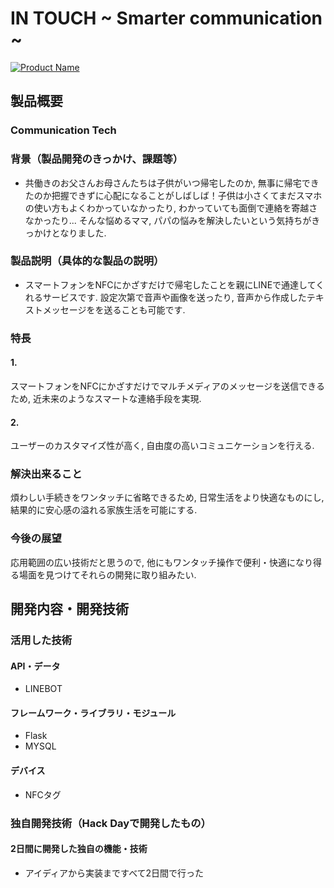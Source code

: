 # IN TOUCH ~ Smarter communication ~

[![Product Name](image.png)](https://www.youtube.com/watch?v=G5rULR53uMk)

## 製品概要
### Communication Tech 

### 背景（製品開発のきっかけ、課題等）
- 共働きのお父さんお母さんたちは子供がいつ帰宅したのか, 無事に帰宅できたのか把握できずに心配になることがしばしば！子供は小さくてまだスマホの使い方もよくわかっていなかったり, わかっていても面倒で連絡を寄越さなかったり...
そんな悩めるママ, パパの悩みを解決したいという気持ちがきっかけとなりました.

### 製品説明（具体的な製品の説明）
- スマートフォンをNFCにかざすだけで帰宅したことを親にLINEで通達してくれるサービスです. 設定次第で音声や画像を送ったり, 音声から作成したテキストメッセージをを送ることも可能です.

### 特長

#### 1. 
スマートフォンをNFCにかざすだけでマルチメディアのメッセージを送信できるため, 近未来のようなスマートな連絡手段を実現.

#### 2. 
ユーザーのカスタマイズ性が高く, 自由度の高いコミュニケーションを行える.

### 解決出来ること
煩わしい手続きをワンタッチに省略できるため, 日常生活をより快適なものにし, 結果的に安心感の溢れる家族生活を可能にする.

### 今後の展望
応用範囲の広い技術だと思うので, 他にもワンタッチ操作で便利・快適になり得る場面を見つけてそれらの開発に取り組みたい.


## 開発内容・開発技術
### 活用した技術
#### API・データ

* LINEBOT

#### フレームワーク・ライブラリ・モジュール
* Flask
* MYSQL

#### デバイス
* NFCタグ

### 独自開発技術（Hack Dayで開発したもの）
#### 2日間に開発した独自の機能・技術
* アイディアから実装まですべて2日間で行った
